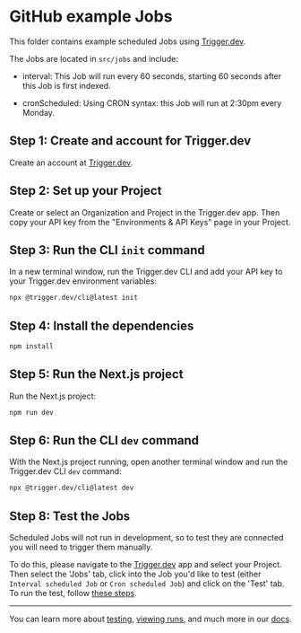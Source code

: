 # GitHub example Jobs

This folder contains example scheduled Jobs using [Trigger.dev](https://trigger.dev).

The Jobs are located in `src/jobs` and include:

- interval: This Job will run every 60 seconds, starting 60 seconds after this Job is first indexed.

- cronScheduled: Using CRON syntax: this Job will run at 2:30pm every Monday.

## **Step 1:** Create and account for Trigger.dev

Create an account at [Trigger.dev](https://trigger.dev).

## **Step 2:** Set up your Project

Create or select an Organization and Project in the Trigger.dev app. Then copy your API key from the "Environments & API Keys" page in your Project.

## **Step 3:** Run the CLI `init` command

In a new terminal window, run the Trigger.dev CLI and add your API key to your Trigger.dev environment variables:

```bash
npx @trigger.dev/cli@latest init
```

## **Step 4:** Install the dependencies

```bash
npm install
```

## **Step 5:** Run the Next.js project

Run the Next.js project:

```bash
npm run dev
```

## **Step 6:** Run the CLI `dev` command

With the Next.js project running, open another terminal window and run the Trigger.dev CLI `dev` command:

```bash
npx @trigger.dev/cli@latest dev
```

## **Step 8:** Test the Jobs

Scheduled Jobs will not run in development, so to test they are connected you will need to trigger them manually.

To do this, please navigate to the [Trigger.dev](https://trigger.dev) app and select your Project. Then select the 'Jobs' tab, click into the Job you'd like to test (either `Interval scheduled Job` or `Cron scheduled Job`) and click on the 'Test' tab. To run the test, follow [these steps](https://trigger.dev/docs/documentation/guides/testing-jobs).

---

You can learn more about [testing](https://trigger.dev/docs/documentation/guides/testing-jobs), [viewing runs](https://trigger.dev/docs/documentation/guides/viewing-runs), and much more in our [docs](https://trigger.dev/docs).

